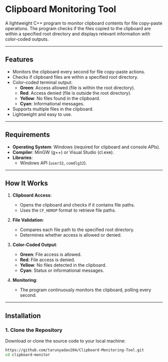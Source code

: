 # Clipboard Monitoring Tool

A lightweight C++ program to monitor clipboard contents for file copy-paste operations. The program checks if the files copied to the clipboard are within a specified root directory and displays relevant information with color-coded outputs.

---

## Features
- Monitors the clipboard every second for file copy-paste actions.
- Checks if clipboard files are within a specified root directory.
- Color-coded terminal output:
  - **Green**: Access allowed (file is within the root directory).
  - **Red**: Access denied (file is outside the root directory).
  - **Yellow**: No files found in the clipboard.
  - **Cyan**: Informational messages.
- Supports multiple files in the clipboard.
- Lightweight and easy to use.

---

## Requirements
- **Operating System**: Windows (required for clipboard and console APIs).
- **Compiler**: MinGW (g++) or Visual Studio (cl.exe).
- **Libraries**: 
  - Windows API (`user32`, `comdlg32`).

---

## How It Works
1. **Clipboard Access**:
   - Opens the clipboard and checks if it contains file paths.
   - Uses the `CF_HDROP` format to retrieve file paths.

2. **File Validation**:
   - Compares each file path to the specified root directory.
   - Determines whether access is allowed or denied.

3. **Color-Coded Output**:
   - **Green**: File access is allowed.
   - **Red**: File access is denied.
   - **Yellow**: No files detected in the clipboard.
   - **Cyan**: Status or informational messages.

4. **Monitoring**:
   - The program continuously monitors the clipboard, polling every second.

---

## Installation

### 1. Clone the Repository
Download or clone the source code to your local machine:
```bash
https://github.com/tarunyadav204/Clipboard-Monitoring-Tool.git
cd clipboard-monitor
